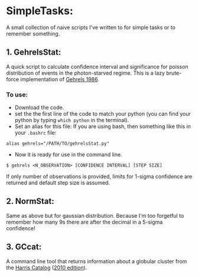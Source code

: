 # SimpleTasks:
A small collection of naive scripts I've written to for simple tasks or to remember something.

## 1. GehrelsStat:
A quick script to calculate confidence interval and significance for poisson distribution of events in the photon-starved regime. This is a lazy brute-force implementation of [Gehrels 1986](http://adsabs.harvard.edu/abs/1986ApJ...303..336G).

### To use: 
* Download the code.
* set the  the first line of the code to match your python (you can find your python by typing `which python` in the terminal).
* Set an alias for this file:
If you are using bash, then something like this in your `.bashrc` file:

`
alias gehrels="/PATH/TO/gehrelsStat.py"
`

* Now it is ready for use in the command line.

`
$ gehrels <N_OBSERVATION> [CONFIDENCE INTERVAL] [STEP SIZE]
`

If only number of observations is provided, limits for 1-sigma confidence are returned and default step size is assumed.

## 2. NormStat:
Same as above but for gaussian distribution. Because I'm too forgetful to remember how many 9s there are after the decimal in a 5-sigma confidence!

## 3. GCcat:
A command line tool that returns information about a globular cluster from the [Harris Catalog](http://adsabs.harvard.edu/abs/1996AJ....112.1487H) ([2010 edition](http://www.physics.mcmaster.ca/~harris/Databases.html)).
